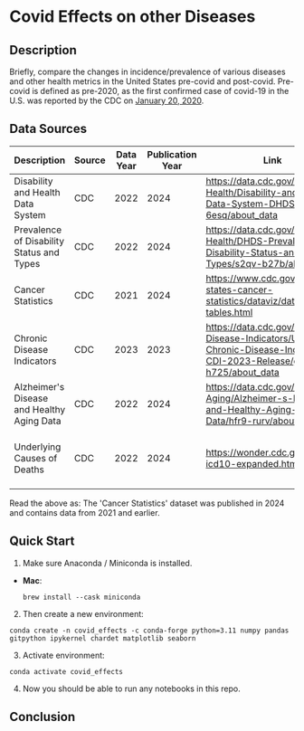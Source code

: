 # Covid Effects on other Diseases

## Description

Briefly, compare the changes in incidence/prevalence of various diseases and other health metrics in the United States pre-covid and post-covid. Pre-covid is defined as pre-2020, as the first confirmed case of covid-19 in the U.S. was reported by the CDC on [January 20, 2020](https://www.cdc.gov/museum/timeline/covid19.html).

## Data Sources

| Description | Source | Data Year | Publication Year | Link | Additional Comments |
| ------------- | -------------- | -------------- | -------------- | -------------- | -------------- |
| Disability and Health Data System | CDC | 2022 | 2024 | https://data.cdc.gov/Disability-Health/Disability-and-Health-Data-System-DHDS-/k62p-6esq/about_data | | 
| Prevalence of Disability Status and Types | CDC | 2022 | 2024 | https://data.cdc.gov/Disability-Health/DHDS-Prevalence-of-Disability-Status-and-Types/s2qv-b27b/about_data | |
| Cancer Statistics  | CDC | 2021 | 2024 | https://www.cdc.gov/united-states-cancer-statistics/dataviz/data-tables.html | | 
| Chronic Disease Indicators | CDC | 2023 | 2023 | https://data.cdc.gov/Chronic-Disease-Indicators/U-S-Chronic-Disease-Indicators-CDI-2023-Release/g4ie-h725/about_data | The indicators are further described [here](https://www.cdc.gov/mmwr/preview/mmwrhtml/rr6401a1.htm) |
| Alzheimer's Disease and Healthy Aging Data | CDC | 2022 | 2024 | https://data.cdc.gov/Healthy-Aging/Alzheimer-s-Disease-and-Healthy-Aging-Data/hfr9-rurv/about_data | |
| Underlying Causes of Deaths | CDC | 2022 | 2024 |https://wonder.cdc.gov/ucd-icd10-expanded.html | Dataset description [here](https://wonder.cdc.gov/wonder/help/ucd-expanded.html#). List of ICD-10 codes [here](https://www.icd10data.com/ICD10CM/Codes) |

Read the above as: The 'Cancer Statistics' dataset was published in 2024 and contains data from 2021 and earlier.

## Quick Start

1. Make sure Anaconda / Miniconda is installed.
- **Mac**:
    ```
    brew install --cask miniconda
    ```

2. Then create a new environment:

```
conda create -n covid_effects -c conda-forge python=3.11 numpy pandas gitpython ipykernel chardet matplotlib seaborn
```

3. Activate environment:

```
conda activate covid_effects
```

4. Now you should be able to run any notebooks in this repo.

## Conclusion

